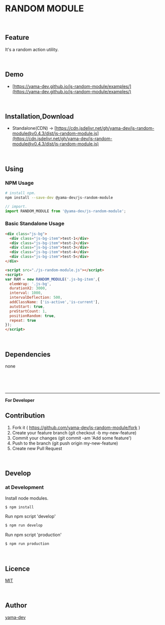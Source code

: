 # RANDOM MODULE

<br>

## Feature

It's a random action utility.

<br>

## Demo

- [https://yama-dev.github.io/js-random-module/examples/](https://yama-dev.github.io/js-random-module/examples/)

<br>

## Installation,Download

- Standalone(CDN) -> [https://cdn.jsdelivr.net/gh/yama-dev/js-random-module@v0.4.3/dist/js-random-module.js](https://cdn.jsdelivr.net/gh/yama-dev/js-random-module@v0.4.3/dist/js-random-module.js)

<br>

## Using

### NPM Usage

``` bash
# install npm.
npm install --save-dev @yama-dev/js-random-module
```

``` javascript
// import.
import RANDOM_MODULE from '@yama-dev/js-random-module';
```

### Basic Standalone Usage

``` html
<div class="js-bg">
  <div class="js-bg-item">test-1</div>
  <div class="js-bg-item">test-2</div>
  <div class="js-bg-item">test-3</div>
  <div class="js-bg-item">test-4</div>
  <div class="js-bg-item">test-5</div>
</div>

<script src="./js-random-module.js"></script>
<script>
var RAM = new RANDOM_MODULE('.js-bg-item',{
  elemWrap: '.js-bg',
  durationX2: 3000,
  interval: 1000,
  intervalDeflection: 500,
  addClassName: ['is-active','is-current'],
  autoStart: true,
  preStartCount: 1,
  positionRandom: true,
  repeat: true
});
</script>
```

<br>

## Dependencies

none

<br><br><br>

___

**For Developer**

## Contribution

1. Fork it ( https://github.com/yama-dev/js-random-module/fork )
2. Create your feature branch (git checkout -b my-new-feature)
3. Commit your changes (git commit -am 'Add some feature')
4. Push to the branch (git push origin my-new-feature)
5. Create new Pull Request

<br>

## Develop

### at Development

Install node modules.

``` bash
$ npm install
```

Run npm script 'develop'

``` bash
$ npm run develop
```

Run npm script 'production'

``` bash
$ npm run production
```

<br>

## Licence

[MIT](https://github.com/yama-dev/js-random-module/blob/master/LICENSE)

<br>

## Author

[yama-dev](https://github.com/yama-dev)

